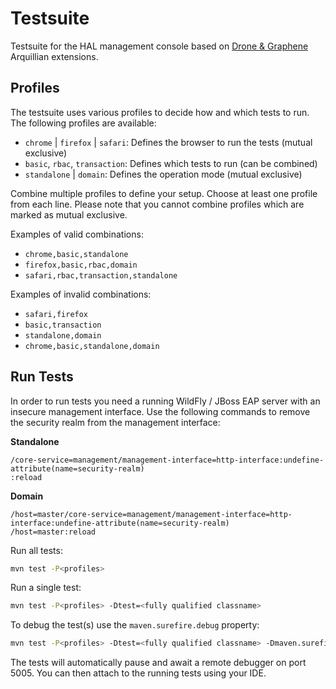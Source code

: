 # Testsuite

Testsuite for the HAL management console based on [Drone & Graphene](http://arquillian.org/guides/functional_testing_using_graphene/) Arquillian extensions.

## Profiles

The testsuite uses various profiles to decide how and which tests to run. The following profiles are available:

- `chrome` | `firefox` | `safari`: Defines the browser to run the tests (mutual exclusive)
- `basic`, `rbac`, `transaction`: Defines which tests to run (can be combined)
- `standalone` | `domain`: Defines the operation mode (mutual exclusive)

Combine multiple profiles to define your setup. Choose at least one profile from each line. Please note that you cannot combine profiles which are marked as mutual exclusive. 

Examples of valid combinations:

- `chrome,basic,standalone`
- `firefox,basic,rbac,domain`
- `safari,rbac,transaction,standalone`

Examples of invalid combinations:

- `safari,firefox`
- `basic,transaction`
- `standalone,domain`
- `chrome,basic,standalone,domain`

## Run Tests 

In order to run tests you need a running WildFly / JBoss EAP server with an insecure management interface. Use the following commands to remove the security realm from the management interface:

**Standalone**

```
/core-service=management/management-interface=http-interface:undefine-attribute(name=security-realm)
:reload
```

**Domain**

```
/host=master/core-service=management/management-interface=http-interface:undefine-attribute(name=security-realm)
/host=master:reload
```

Run all tests:

```bash
mvn test -P<profiles>
```

Run a single test: 

```bash
mvn test -P<profiles> -Dtest=<fully qualified classname>
```

To debug the test(s) use the `maven.surefire.debug` property: 
 
```bash
mvn test -P<profiles> -Dtest=<fully qualified classname> -Dmaven.surefire.debug
```

The tests will automatically pause and await a remote debugger on port 5005. You can then attach to the running tests using your IDE. 
